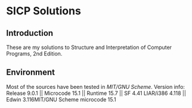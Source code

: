 # SICP Solutions

## Introduction
These are my solutions to Structure and Interpretation of Computer Programs, 2nd Edition. 

## Environment
Most of the sources have been tested in *MIT/GNU Scheme*.
Version info:
    Release 9.0.1   || Microcode 15.1 || Runtime 15.7 || SF 4.41
    LIAR/i386 4.118 || Edwin 3.116MIT/GNU Scheme microcode 15.1
